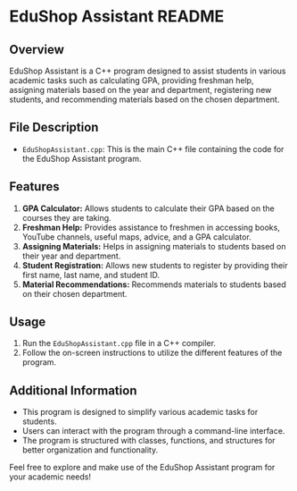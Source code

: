 # EduShop Assistant README

## Overview
EduShop Assistant is a C++ program designed to assist students in various academic tasks such as calculating GPA, providing freshman help, assigning materials based on the year and department, registering new students, and recommending materials based on the chosen department.

## File Description
- `EduShopAssistant.cpp`: This is the main C++ file containing the code for the EduShop Assistant program.
  
## Features
1. **GPA Calculator:** Allows students to calculate their GPA based on the courses they are taking.
2. **Freshman Help:** Provides assistance to freshmen in accessing books, YouTube channels, useful maps, advice, and a GPA calculator.
3. **Assigning Materials:** Helps in assigning materials to students based on their year and department.
4. **Student Registration:** Allows new students to register by providing their first name, last name, and student ID.
5. **Material Recommendations:** Recommends materials to students based on their chosen department.

## Usage
1. Run the `EduShopAssistant.cpp` file in a C++ compiler.
2. Follow the on-screen instructions to utilize the different features of the program.

## Additional Information
- This program is designed to simplify various academic tasks for students.
- Users can interact with the program through a command-line interface.
- The program is structured with classes, functions, and structures for better organization and functionality.

Feel free to explore and make use of the EduShop Assistant program for your academic needs!

